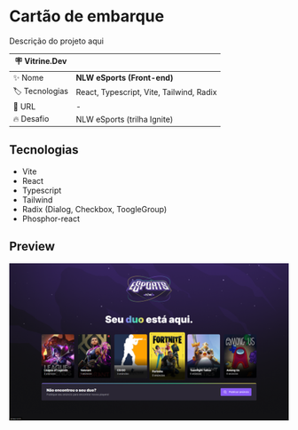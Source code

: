 # Cartão de embarque

Descrição do projeto aqui

| :placard: Vitrine.Dev |     |
| -------------  | --- |
| :sparkles: Nome        | **NLW eSports (Front-end)**
| :label: Tecnologias | React, Typescript, Vite, Tailwind, Radix
| :rocket: URL         | -
| :fire: Desafio     | NLW eSports (trilha Ignite)

## Tecnologias

- Vite
- React
- Typescript
- Tailwind
- Radix (Dialog, Checkbox, ToogleGroup)
- Phosphor-react

## Preview

<!-- Inserir imagem com a #vitrinedev ao final do link -->
![](https://github.com/natalia-fs/nlw-eSports-frontend/blob/master/public/preview.png?raw=true#vitrinedev)
